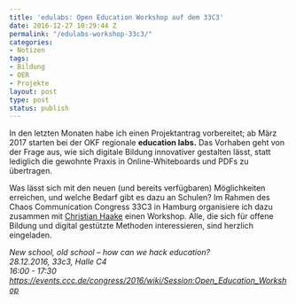 ```yaml
---
title: 'edulabs: Open Education Workshop auf dem 33C3'
date: 2016-12-27 10:29:44 Z
permalink: "/edulabs-workshop-33c3/"
categories:
- Notizen
tags:
- Bildung
- OER
- Projekte
layout: post
type: post
status: publish
---
```


<p>
				In den letzten Monaten habe ich einen Projektantrag vorbereitet; ab März 2017 starten bei der OKF regionale <strong>education labs.</strong> Das Vorhaben geht von der Frage aus, wie sich digitale Bildung innovativer gestalten lässt, statt lediglich die gewohnte Praxis in Online-Whiteboards und PDFs zu übertragen.</p>
<p>Was lässt sich mit den neuen (und bereits verfügbaren) Möglichkeiten erreichen, und welche Bedarf gibt es dazu an Schulen? Im Rahmen des Chaos Communication Congress 33C3 in Hamburg organisiere ich dazu zusammen mit <a href="https://twitter.com/thepauker">Christian Haake</a> einen Workshop. Alle, die sich für offene Bildung und digital gestützte Methoden interessieren, sind herzlich eingeladen.</p>

*New school, old school – how can we hack education?<br>
28.12.2016, 33c3, Halle C4<br>
16:00 - 17:30*<br>
*<a href="https://events.ccc.de/congress/2016/wiki/Session:Open_Education_Workshop">https://events.ccc.de/congress/2016/wiki/Session:Open_Education_Workshop</a>*
